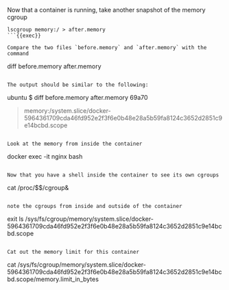Now that a container is running, take another snapshot of the memory cgroup
```
lscgroup memory:/ > after.memory
```{{exec}}

Compare the two files `before.memory` and `after.memory` with the command
```
diff before.memory after.memory
```{{exec}}

The output should be similar to the following:
```
ubuntu $ diff before.memory after.memory
69a70
> memory:/system.slice/docker-5964361709cda46fd952e2f3f6e0b48e28a5b59fa8124c3652d2851c9e14bcbd.scope
```

Look at the memory from inside the container
```
docker exec -it nginx bash
```{{exec}}

Now that you have a shell inside the container to see its own cgroups
```
cat /proc/$$/cgroup&
```{{exec}}

note the cgroups from inside and outside of the container
```
exit
ls /sys/fs/cgroup/memory/system.slice/docker-5964361709cda46fd952e2f3f6e0b48e28a5b59fa8124c3652d2851c9e14bcbd.scope
```{{exec}}

Cat out the memory limit for this container
```
cat /sys/fs/cgroup/memory/system.slice/docker-5964361709cda46fd952e2f3f6e0b48e28a5b59fa8124c3652d2851c9e14bcbd.scope/memory.limit_in_bytes
```{{exec}}




